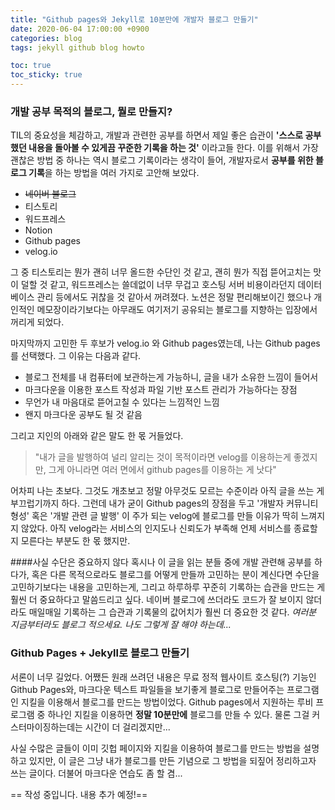 ```yaml
---
title: "Github pages와 Jekyll로 10분만에 개발자 블로그 만들기"
date: 2020-06-04 17:00:00 +0900
categories: blog
tags: jekyll github blog howto

toc: true  
toc_sticky: true 
---
```


### 개발 공부 목적의 블로그, 뭘로 만들지?
TIL의 중요성을 체감하고, 개발과 관련한 공부를 하면서 제일 좋은 습관이 **'스스로 공부했던 내용을 돌아볼 수 있게끔 꾸준한 기록을 하는 것'** 이라고들 한다. 이를 위해서 가장 괜찮은 방법 중 하나는 역시 블로그 기록이라는 생각이 들어, 개발자로서 **공부를 위한 블로그 기록**을 하는 방법을 여러 가지로 고안해 보았다. 

 * <del>네이버 블로그</del>
 * 티스토리
 * 워드프레스
 * Notion
 * Github pages
 * velog.io

그 중 티스토리는 뭔가 괜히 너무 올드한 수단인 것 같고, 괜히 뭔가 직접 뜯어고치는 맛이 덜할 것 같고, 워드프레스는 쓸데없이 너무 무겁고 호스팅 서버 비용이라던지 데이터베이스 관리 등에서도 귀찮을 것 같아서 꺼려졌다. 노션은 정말 편리해보이긴 했으나 개인적인 메모장이라기보다는 아무래도 여기저기 공유되는 블로그를 지향하는 입장에서 꺼리게 되었다.

마지막까지 고민한 두 후보가 velog.io 와 Github pages였는데, 나는 Github pages를 선택했다. 그 이유는 다음과 같다.

 * 블로그 전체를 내 컴퓨터에 보관하는게 가능하니, 글을 내가 소유한 느낌이 들어서
 * 마크다운을 이용한 포스트 작성과 파일 기반 포스트 관리가 가능하다는 장점
 * 무언가 내 마음대로 뜯어고칠 수 있다는 느낌적인 느낌
 * 왠지 마크다운 공부도 될 것 같음
 
 그리고 지인의 아래와 같은 말도 한 몫 거들었다.

 > "내가 글을 발행하여 널리 알리는 것이 목적이라면 velog를 이용하는게 좋겠지만, 그게 아니라면 여러 면에서 github pages를 이용하는 게 낫다"

어차피 나는 초보다. 그것도 개초보고 정말 아무것도 모르는 수준이라 아직 글을 쓰는 게 부끄럽기까지 하다. 그런데 내가 굳이 Github pages의 장점을 두고 '개발자 커뮤니티 형성' 혹은 '개발 관련 글 발행' 이 주가 되는 velog에 블로그를 만들 이유가 딱히 느껴지지 않았다. 아직 velog라는 서비스의 인지도나 신뢰도가 부족해 언제 서비스를 종료할 지 모른다는 부분도 한 몫 했지만.


####사실 수단은 중요하지 않다
혹시나 이 글을 읽는 분들 중에 개발 관련해 공부를 하다가, 혹은 다른 목적으로라도 블로그를 어떻게 만들까 고민하는 분이 계신다면 수단을 고민하기보다는 내용을 고민하는게, 그리고 하루하루 꾸준히 기록하는 습관을 만드는 게 훨씬 더 중요하다고 말씀드리고 싶다. 네이버 블로그에 쓰더라도 코드가 잘 보이지 않더라도 매일매일 기록하는 그 습관과 기록물의 값어치가 훨씬 더 중요한 것 같다. *여러분 지금부터라도 블로그 적으세요. 나도 그렇게 잘 해야 하는데...* 


### Github Pages + Jekyll로 블로그 만들기
서론이 너무 길었다. 어쨌든 원래 쓰려던 내용은 무료 정적 웹사이트 호스팅(?) 기능인 Github Pages와, 마크다운 텍스트 파일들을 보기좋게 블로그로 만들어주는 프로그램인 지킬을 이용해서 블로그를 만드는 방법이었다. Github pages에서 지원하는 루비 프로그램 중 하나인 지킬을 이용하면 **정말 10분만에** 블로그를 만들 수 있다. 물론 그걸 커스터마이징하는데는 시간이 더 걸리겠지만...

사실 수많은 글들이 이미 깃헙 페이지와 지킬을 이용하여 블로그를 만드는 방법을 설명하고 있지만, 이 글은 그냥 내가 블로그를 만든 기념으로 그 방법을 되짚어 정리하고자 쓰는 글이다. 더불어 마크다운 연습도 좀 할 겸...

== 작성 중입니다. 내용 추가 예정!==